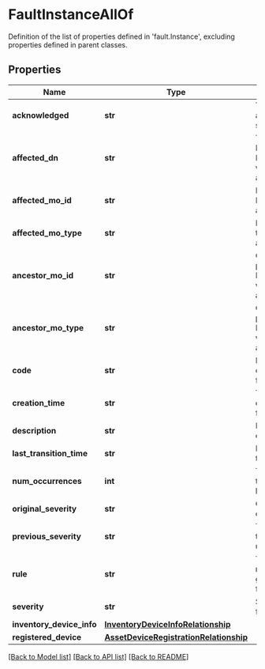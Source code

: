 # FaultInstanceAllOf

Definition of the list of properties defined in 'fault.Instance', excluding properties defined in parent classes.
## Properties
Name | Type | Description | Notes
------------ | ------------- | ------------- | -------------
**acknowledged** | **str** | The user acknowledgement state of the fault. | [optional] [readonly] 
**affected_dn** | **str** | The Distinguished Name of the Managed object which was affected. | [optional] [readonly] 
**affected_mo_id** | **str** | Managed object Id which was affected. | [optional] [readonly] 
**affected_mo_type** | **str** | Managed object type which was affected. | [optional] [readonly] 
**ancestor_mo_id** | **str** | Object Id of the parent of the Managed object which was affected. | [optional] [readonly] 
**ancestor_mo_type** | **str** | Object type of the parent of the Managed object which was affected. | [optional] [readonly] 
**code** | **str** | Numerical fault code of the fault found. | [optional] [readonly] 
**creation_time** | **str** | The time of creation of the fault instance. | [optional] [readonly] 
**description** | **str** | Detailed message of the fault. | [optional] [readonly] 
**last_transition_time** | **str** | Last transition time of the fault. | [optional] [readonly] 
**num_occurrences** | **int** | The number of times this fault has occured. | [optional] [readonly] 
**original_severity** | **str** | Current Severity of the fault found. | [optional] [readonly] 
**previous_severity** | **str** | The Severity of the fault prior to user update. | [optional] [readonly] 
**rule** | **str** | The rule that is responsible for generation of the fault. | [optional] [readonly] 
**severity** | **str** | Severity of the fault found. | [optional] [readonly] 
**inventory_device_info** | [**InventoryDeviceInfoRelationship**](InventoryDeviceInfoRelationship.md) |  | [optional] 
**registered_device** | [**AssetDeviceRegistrationRelationship**](AssetDeviceRegistrationRelationship.md) |  | [optional] 

[[Back to Model list]](../README.md#documentation-for-models) [[Back to API list]](../README.md#documentation-for-api-endpoints) [[Back to README]](../README.md)


